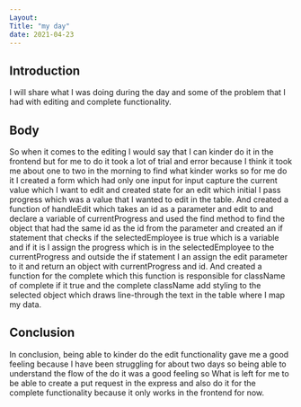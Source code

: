 ```yaml
---
Layout:
Title: "my day"
date: 2021-04-23
---
```


## Introduction

I will share what I was doing during the day and some of the problem that I had with editing and complete functionality.

## Body

So when it comes to the editing I would say that I can kinder do it in the frontend but for me to do it took a lot of trial and error because I think it took me about one to two in the morning to find what kinder works so for me do it I created a form which had only one input for input capture the current value which I want to edit and created state for an edit which initial I pass progress which was a value that I wanted to edit in the table. And created a function of handleEdit which takes an id as a parameter and edit to and declare a variable of currentProgress and used the find method to find the object that had the same id as the id from the parameter and created an if statement that checks if the selectedEmployee is true which is a variable and if it is I assign the progress which is in the selectedEmployee to the currentProgress and outside the if statement I an assign the edit parameter to it and return an object with currentProgress and id. And created a function for the complete which this function is responsible for className of complete if it true and the complete className add styling to the selected object which draws line-through the text in the table where I map my data.

## Conclusion

In conclusion, being able to kinder do the edit functionality gave me a good feeling because I have been struggling for about two days so being able to understand the flow of the do it was a good feeling so What is left for me to be able to create a put request in the express and also do it for the complete functionality because it only works in the frontend for now.
